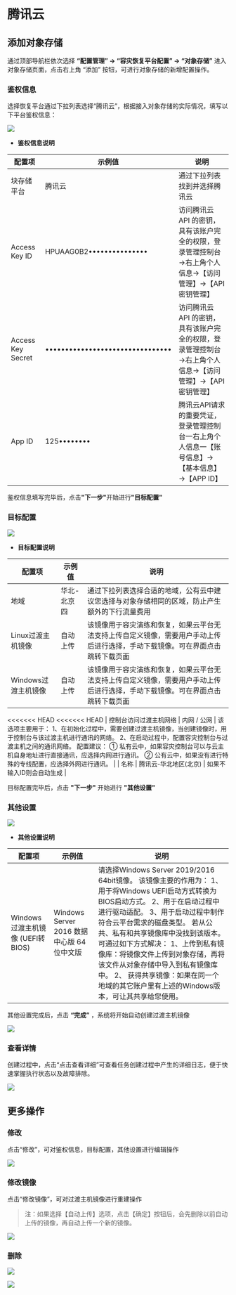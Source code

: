 # **腾讯云**

## **添加对象存储**

通过顶部导航栏依次选择 **“配置管理” → “容灾恢复平台配置” → “对象存储”** 进入对象存储页面，点击右上角 “添加” 按钮，可进行对象存储的新增配置操作。

### **鉴权信息**

选择恢复平台通过下拉列表选择“腾讯云”，根据接入对象存储的实际情况，填写以下平台鉴权信息：

![](./images/tencentcloud-addobjectstorage-1.png)

* **鉴权信息说明**

| **配置项**           | **示例值**                          | **说明**                                                    |
| ----------------- | -------------------------------- | --------------------------------------------------------- |
| 块存储平台             | 腾讯云                              | 通过下拉列表找到并选择腾讯云                                            |
| Access Key ID     | HPUAAG0B2•••••••••••••••         | 访问腾讯云 API 的密钥，具有该账户完全的权限，登录管理控制台→右上角个人信息→【访问管理】→【API密钥管理】 |
| Access Key Secret | •••••••••••••••••••••••••••••••• | 访问腾讯云 API 的密钥，具有该账户完全的权限，登录管理控制台→右上角个人信息→【访问管理】→【API密钥管理】 |
| App ID            | 125••••••••                      | 腾讯云API请求的重要凭证，登录管理控制台一右上角个人信息一【账号信息】→【基本信息】→【APP ID】      |

鉴权信息填写完毕后，点&#x51FB;**"下一步"**&#x5F00;始进&#x884C;**"目标配置"**

### **目标配置**

![](./images/tencentcloud-addobjectstorage-2.png)

* **目标配置说明**

| **配置项**                | **示例值**      | **说明**                                                                                                                                                                                     |
| ---------------------- | ------------ | ------------------------------------------------------------------------------------------------------------------------------------------------------------------------------------------ |
| 地域                     | 华北-北京四       | 通过下拉列表选择合适的地域，公有云中建议您选择与对象存储相同的区域，防止产生额外的下行流量费用                                                                                                                                            |
| Linux过渡主机镜像            | 自动上传         | 该镜像用于容灾演练和恢复，如果云平台无法支持上传自定义镜像，需要用户手动上传后进行选择，手动下载镜像。可在界面点击跳转下载页面                                                                                                                            |
| Windows过渡主机镜像          | 自动上传         | 该镜像用于容灾演练和恢复，如果云平台无法支持上传自定义镜像，需要用户手动上传后进行选择，手动下载镜像。可在界面点击跳转下载页面                                                                                                                            |
<<<<<<< HEAD
<<<<<<< HEAD
| 控制台访问过渡主机网络 | 内网 / 公网 | 该选项主要用于：&#xA;1、在初始化过程中，需要创建过渡主机镜像，当创建镜像时，用于控制台与该过渡主机进行通讯的网络。&#xA;2、在启动过程中，配置容灾控制台与过渡主机之间的通讯网络。&#xA;配置建议：&#xA;① 私有云中，如果容灾控制台可以与云主机自身地址进行直接通讯，应选择内网进行通讯。&#xA;② 公有云中，如果没有进行特殊的专线配置，应选择外网进行通讯。 |
| 名称                     | 腾讯云-华北地区(北京) | 如果不输入ID则会自动生成                                                                                                                                                                              |

目标配置完毕后，点击 **"下一步"** 开始进行 **"其他设置"**

### **其他设置**

![](./images/tencentcloud-addobjectstorage-3.png)

* **其他设置说明**

| 配置项                       | 示例值                              | 说明                                                                                                                                                                                                                                                                                      |
| ------------------------- | -------------------------------- | --------------------------------------------------------------------------------------------------------------------------------------------------------------------------------------------------------------------------------------------------------------------------------------- |
| Windows过渡主机镜像 (UEFI转BIOS) | Windows Server 2016 数据中心版 64位中文版 | 请选择Windows Server 2019/2016 64bit镜像。&#xA;该镜像主要的作用为：&#xA;1、用于将Windows UEFI启动方式转换为BIOS启动方式。&#xA;2、用于在启动过程中进行驱动适配。&#xA;3、用于启动过程中制作符合云平台需求的磁盘类型。&#xA;若从公共、私有和共享镜像库中没找到该版本。可通过如下方式解决：&#xA;1、上传到私有镜像库：将镜像文件上传到对象存储，再将该文件从对象存储中导入到私有镜像库中。&#xA;2、 获得共享镜像：如果在同一个地域的其它账户里有上述的Windows版本，可让其共享给您使用。 |

其他设置完成后，点击 **“完成”** ，系统将开始自动创建过渡主机镜像

![](./images/tencentcloud-addobjectstorage-4.png)

### **查看详情**

创建过程中，点击“点击查看详细”可查看任务创建过程中产生的详细日志，便于快速掌握执行状态以及故障排除。

![](./images/tencentcloud-addobjectstorage-5.png)

## **更多操作**

### **修改**

点击“修改”，可对鉴权信息，目标配置，其他设置进行编辑操作

![](./images/tencentcloud-moreoperations-1.png)

### **修改镜像**

点击“修改镜像”，可对过渡主机镜像进行重建操作

> 注：如果选择【自动上传】选项，点击【确定】按钮后，会先删除以前自动上传的镜像，再自动上传一个新的镜像。

![](./images/tencentcloud-moreoperations-2.png)

### **删除**

![](./images/tencentcloud-moreoperations-3.png)

![](./images/tencentcloud-moreoperations-4.png)

